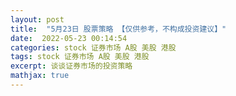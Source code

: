 ```yaml
---
layout: post
title:  "5月23日 股票策略 【仅供参考，不构成投资建议】"
date:  2022-05-23 00:14:54
categories: stock 证券市场 A股 美股 港股
tags: stock 证券市场 A股 美股 港股
excerpt: 谈谈证券市场的投资策略
mathjax: true
---
```

